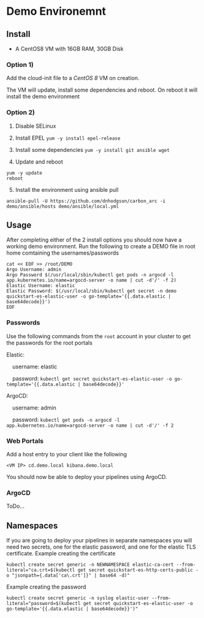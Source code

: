 # Demo Environemnt

## Install

* A CentOS8 VM with 16GB RAM, 30GB Disk

### Option 1)

Add the cloud-init file to a *CentOS 8* VM on creation. 

The VM will update, install some dependencies and reboot. On reboot it will install the demo environment


### Option 2)

1. Disable SELinux

2. Install EPEL
``` yum -y install epel-release ```

3. Install some dependencies
``` yum -y install git ansible wget ```

4. Update and reboot
``` 
yum -y update
reboot
```

5. Install the environment using ansible pull
```
ansible-pull -U https://github.com/dnhodgson/carbon_arc -i demo/ansible/hosts demo/ansible/local.yml
```

## Usage

After completing either of the 2 install options you should now have a working demo environment. Run the following to create a DEMO file in root home comtaining the usernames/passwords

```
cat << EOF >> /root/DEMO	
Argo Username: admin	
Argo Password $(/usr/local/sbin/kubectl get pods -n argocd -l app.kubernetes.io/name=argocd-server -o name | cut -d'/' -f 2)	
Elastic Username: elastic	
Elastic Password: $(/usr/local/sbin/kubectl get secret -n demo quickstart-es-elastic-user -o go-template='{{.data.elastic | base64decode}}')	
EOF
```

### Passwords

Use the following commands from the `root` account in your cluster to get the passwords for the root portals

Elastic:

&nbsp;&nbsp;&nbsp;&nbsp;username: elastic

&nbsp;&nbsp;&nbsp;&nbsp;password: `kubectl get secret quickstart-es-elastic-user -o go-template='{{.data.elastic | base64decode}}'`
  
ArgoCD:

&nbsp;&nbsp;&nbsp;&nbsp;username: admin

&nbsp;&nbsp;&nbsp;&nbsp;password: `kubectl get pods -n argocd -l app.kubernetes.io/name=argocd-server -o name | cut -d'/' -f 2`


### Web Portals

Add a host entry to your client like the following

`<VM IP> cd.demo.local kibana.demo.local`

You should now be able to deploy your pipelines using ArgoCD.

### ArgoCD

ToDo...

## Namespaces

If you are going to deploy your pipelines in separate namespaces you will need two secrets, one for the elastic password, and one for the elastic TLS certificate.
Example creating the certificate

`kubectl create secret generic -n NEWNAMESPACE elastic-ca-cert --from-literal="ca.crt=$(kubectl get secret quickstart-es-http-certs-public -o "jsonpath={.data['ca\.crt']}" | base64 -d)"`

Example creating the password

`kubectl create secret generic -n syslog elastic-user --from-literal="password=$(kubectl get secret quickstart-es-elastic-user -o go-template='{{.data.elastic | base64decode}}')"`
